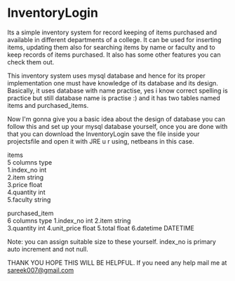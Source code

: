 # InventoryLogin
Its a simple inventory system for record keeping of items purchased and available in different departments of a college. It can be used for inserting items, updating them also for searching items by name or faculty and to keep records of items purchased. It also has some other features you can check them out.



This inventory system uses mysql database and hence for its proper implementation one must have knowledge of its database and its design.
Basically, it uses database with name practise, yes i know correct spelling is practice but still database name is practise :) and it 
has two tables named items and purchased_items.


Now  I'm gonna give you a basic idea about the design of database you can follow this and set up your mysql database 
yourself, once you are done with that you can download the InventoryLogin save the file inside your projectsfile and open
it with JRE u r using, netbeans in this case.

items                                                                                                          
5 columns     type 						
1.index_no    int 							
2.item        string						
3.price       float														
4.quantity    int						
5.faculty     string						
								

purchased_item  
6 columns       type
1.index_no	int
2.item		string	
3.quantity	int
4.unit_price	float
5.total		float
6.datetime      DATETIME

Note: you can assign suitable size to these yourself. index_no is primary auto increment and not null.

THANK YOU HOPE THIS WILL BE HELPFUL.
If you need any help mail me at sareek007@gmail.com
